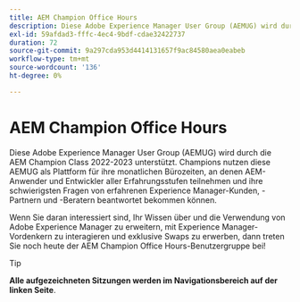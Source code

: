 ```yaml
---
title: AEM Champion Office Hours
description: Diese Adobe Experience Manager User Group (AEMUG) wird durch die AEM Champion Class 2022-2023 unterstützt. Champions nutzen diese AEMUG als Plattform für ihre monatlichen Bürozeiten
exl-id: 59afdad3-fffc-4ec4-9bdf-cdae32422737
duration: 72
source-git-commit: 9a297cda953d4414131657f9ac84580aea0eabeb
workflow-type: tm+mt
source-wordcount: '136'
ht-degree: 0%

---
```


# AEM Champion Office Hours

Diese Adobe Experience Manager User Group (AEMUG) wird durch die AEM Champion Class 2022-2023 unterstützt. Champions nutzen diese AEMUG als Plattform für ihre monatlichen Bürozeiten, an denen AEM-Anwender und Entwickler aller Erfahrungsstufen teilnehmen und ihre schwierigsten Fragen von erfahrenen Experience Manager-Kunden, -Partnern und -Beratern beantwortet bekommen können.

Wenn Sie daran interessiert sind, Ihr Wissen über und die Verwendung von Adobe Experience Manager zu erweitern, mit Experience Manager-Vordenkern zu interagieren und exklusive Swaps zu erwerben, dann treten Sie noch heute der AEM Champion Office Hours-Benutzergruppe bei!

<!--
## What's New

<table>
<tr>
  <td>
    <a href="https://experienceleague.adobe.com/docs/events/apac-commerce-recordings/2023/adobes-paas-cloud-commerce.html">
      <img alt="Adobe Commerce Site Wide Analysis Tool" src="https://video.tv.adobe.com/v/3419132?format=jpeg" />
    </a>
     <div>
      <a href="https://experienceleague.adobe.com/docs/events/apac-commerce-recordings/2023/adobes-paas-cloud-commerce.html">
        <strong>Streamline Your Business with Adobe's PaaS Cloud Commerce</strong>
      </a>
    </div>
    <p>
    <em>Join our webinar to discover the benefits of Adobe's Commerce Cloud PaaS solution, whether you're self-hosting and curious about PaaS or an existing customer seeking to optimize your setup.</em>
    <p>
  </td>
  <td>
    <a href="https://experienceleague.adobe.com/docs/events/apac-commerce-recordings/2023/ai-personalisation.html">
      <img alt="Benefits of upgrading to Adobe Commerce 2.4.4" src="https://video.tv.adobe.com/v/3419107?format=jpeg" />
    </a>
     <div>
      <a href="https://experienceleague.adobe.com/docs/events/apac-commerce-recordings/2023/ai-personalisation.html">
        <strong>AI Powered Personalisation</strong>
      </a>
    </div>
    <p>
    <em>Harness the power of AI for an exceptional customer experience with Adobe's investment in AI and its integration into Commerce.</em>
    <p>
  </td>
  <td>
    <a href="https://experienceleague.adobe.com/docs/events/apac-commerce-recordings/2023/composable-commerce.html">
      <img alt="Composable commerce strategies for scalable and agile e-commerce" src="https://video.tv.adobe.com/v/3420655?format=jpeg" />
    </a>
     <div>
      <a href="https://experienceleague.adobe.com/docs/events/apac-commerce-recordings/2023/composable-commerce.html">
        <strong>Composable commerce strategies for scalable and agile e-commerce</strong>
      </a>
    </div>
    <p>
    <em>Join us for an insightful webinar that will delve into the world of composable architecture and how it is revolutionising the e-commerce landscape.</em>
    <p>
  </td>  
</tr>
</table>
-->

>[!TIP]
>
>**Alle aufgezeichneten Sitzungen werden im Navigationsbereich auf der linken Seite**.
